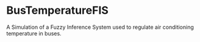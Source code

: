 # BusTemperatureFIS
A Simulation of a Fuzzy Inference System used to regulate air conditioning temperature in buses.
